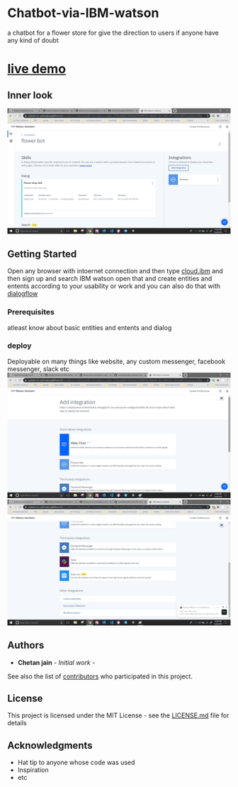 # Chatbot-via-IBM-watson
a chatbot for a flower store for give the direction to users if anyone have any kind of doubt

# [live demo](https://chetanjain.intelaedu.com/)

## Inner look
![Test Image 1](/output1.png)
## Getting Started

Open any browser with intoernet connection and then type [cloud.ibm](https://cloud.ibm.com/) and then sign up and search IBM watson open that and create entities and entents according to your usability or work and you can also do that with [dialogflow](https://dialogflow.cloud.google.com/)

### Prerequisites

atleast know about basic entities and entents and dialog

### deploy
Deployable on many things like website, any custom messenger, facebook messenger, slack etc
![Test Image 2](/output2.png)
![Test Image 3](/output3.png)
## Authors

* **Chetan jain** - *Initial work* - 

See also the list of [contributors](https://github.com/chetan645/chatbot-via-IBM-watson/contributors) who participated in this project.

## License

This project is licensed under the MIT License - see the [LICENSE.md](LICENSE.md) file for details

## Acknowledgments

* Hat tip to anyone whose code was used
* Inspiration
* etc
